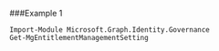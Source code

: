 ###Example 1
```
Import-Module Microsoft.Graph.Identity.Governance
Get-MgEntitlementManagementSetting
```
